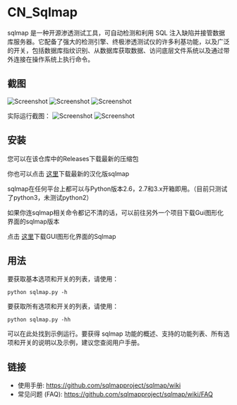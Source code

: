 # CN_Sqlmap
sqlmap 是一种开源渗透测试工具，可自动检测和利用 SQL 注入缺陷并接管数据库服务器。它配备了强大的检测引擎、终极渗透测试仪的许多利基功能，以及广泛的开关，包括数据库指纹识别、从数据库获取数据、访问底层文件系统以及通过带外连接在操作系统上执行命令。

截图
----
![Screenshot](https://blog.hackersafe.cn/usr/uploads/2023/04/2008154009.png)
![Screenshot](https://blog.hackersafe.cn/usr/uploads/2023/04/3557448478.png)
![Screenshot](https://blog.hackersafe.cn/usr/uploads/2023/04/2487631865.png)

实际运行截图：
![Screenshot](https://blog.hackersafe.cn/usr/uploads/2023/04/2584965377.jpg)
![Screenshot](https://blog.hackersafe.cn/usr/uploads/2023/04/1893377604.png)

安装
----
您可以在该仓库中的Releases下载最新的压缩包

你也可以点击 [这里](https://github.com/BugFor-Pings/CN_Sqlmap/releases/download/V1.7.1.1/sqlmap_CN.zip)下载最新的汉化版sqlmap


sqlmap在任何平台上都可以与Python版本2.6，2.7和3.x开箱即用。（目前只测试了python3，未测试python2）

如果你连sqlmap相关命令都记不清的话，可以前往另外一个项目下载Gui图形化界面的sqlmap版本

点击 [这里](https://github.com/BugFor-Pings/Sqlmap_Gui/archive/refs/heads/main.zip)下载GUI图形化界面的Sqlmap

用法
----
要获取基本选项和开关的列表，请使用：
```
python sqlmap.py -h
```
要获取所有选项和开关的列表，请使用：
```
python sqlmap.py -hh
```
可以在此处找到示例运行。要获得 sqlmap 功能的概述、支持的功能列表、所有选项和开关的说明以及示例，建议您查阅用户手册。

链接
----
* 使用手册: https://github.com/sqlmapproject/sqlmap/wiki
* 常见问题 (FAQ): https://github.com/sqlmapproject/sqlmap/wiki/FAQ
